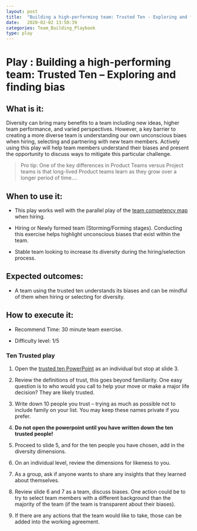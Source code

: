 ```yaml
---
layout: post
title:  "Building a high-performing team: Trusted Ten - Exploring and finding bias"
date:   2020-02-02 13:50:39
categories: Team_Building_Playbook
type: play
---
```


Play : Building a high-performing team: Trusted Ten – Exploring and finding bias
================================================================================

What is it:
-----------

Diversity can bring many benefits to a team including new ideas, higher team performance, and
varied perspectives. However, a key barrier to creating a more diverse team is
understanding our own unconscious biaes when hiring, selecting and partnering with new team
members. Actively using this play will help team members understand their biases and present 
the opportunity to discuss ways to mitigate this particular challenge.

>   Pro tip: One of the key differences in Product Teams versus Project teams is
>   that long-lived Product teams learn as they grow over a longer period of
>   time….

When to use it:
---------------

-   This play works well with the parallel play of the [team competency
    map](./2020-01-20-Building_a_competency_map.md)
    when hiring.

-   Hiring or Newly formed team (Storming/Forming stages). Conducting this
    exercise helps highlight unconscious biases that exist within the team.

-   Stable team looking to increase its diversity during the hiring/selection
    process.

Expected outcomes:
------------------

-   A team using the trusted ten understands its biases and can be mindful of
    them when hiring or selecting for diversity.

How to execute it:
------------------

-   Recommend Time: 30 minute team exercise.

-   Difficulty level: 1/5

### Ten Trusted play

1.  Open the [trusted ten
    PowerPoint](./Trusted_ten_clean.pptx)
    as an individual but stop at slide 3.

2.  Review the definitions of trust, this goes beyond familiarity. One easy
    question is to who would you call to help your move or make a major life
    decision? They are likely trusted.

3.  Write down 10 people you trust – trying as much as possible not to include
    family on your list. You may keep these names private if you prefer.

4.  **Do not open the powerpoint until you have written down the ten trusted
    people!**

5.  Proceed to slide 5, and for the ten people you have chosen, add in the
    diversity dimensions.

6.  On an individual level, review the dimensions for likeness to you.

7.  As a group, ask if anyone wants to share any insights that they learned
    about themselves.

8.  Review slide 6 and 7 as a team, discuss biases. One action could be to try
    to select team members with a different background than the majority of the
    team (if the team is transparent about their biases).

9.  If there are any actions that the team would like to take, those can be
    added into the working agreement.
